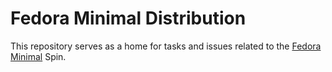 # Fedora Minimal Distribution

This repository serves as a home for tasks and issues related to the [Fedora Minimal](https://fedoraproject.org/spins/minimal/download) Spin.
